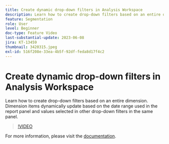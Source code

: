 ```yaml
---
title: Create dynamic drop-down filters in Analysis Workspace
description: Learn how to create drop-down filters based on an entire dimension. Dimension items dynamically update based on the date range used in the report panel and values selected in other drop-down filters in the same panel.
feature: Segmentation
role: User
level: Beginner
doc-type: Feature Video
last-substantial-update: 2023-06-08
jira: KT-13459
thumbnail: 3420315.jpeg
exl-id: 516f208e-33ea-4b5f-92df-feda8d17f4c2
---
```

# Create dynamic drop-down filters in Analysis Workspace

Learn how to create drop-down filters based on an entire dimension. Dimension items dynamically update based on the date range used in the report panel and values selected in other drop-down filters in the same panel.

>[!VIDEO](https://video.tv.adobe.com/v/3420315/?learn=on)

For more information, please visit the [documentation](https://experienceleague.adobe.com/docs/analytics/analyze/analysis-workspace/panels/panels.html#dynamic-drop-down-filters).
